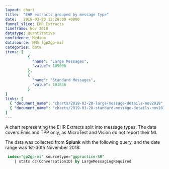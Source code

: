 ```yaml
---
layout: chart
title:  "EHR extracts grouped by message type"
date:   2019-03-20 12:28:00 +0000
funnel_slice: EHR Extracts
timeframe: Nov 2018
datatype: Quantitative
confidence: Medium
datasource: NMS (gp2gp-mi)
categories: data
items: [
          {
            "name": "Large Messages",
            "value": 109006
          },
          {
            "name": "Standard Messages",
            "value": 101856
          }
]
links: [
  { "document_name": "charts/2019-03-20-large-message-details-nov2018" },
  { "document_name": "charts/2019-03-20-standard-message-details-nov2018" }
] 
---
```

A chart representing the EHR Extracts split into message types. The data covers Emis and TPP only, as MicroTest and Vision do not report their MI.

The data was collected from **Splunk** with the following query, and the date range was 1st-30th November 2018:

```sql
 index="gp2gp-mi" sourcetype="gppractice-SR"
    | stats dc(ConversationID) by LargeMessagingRequired
```

